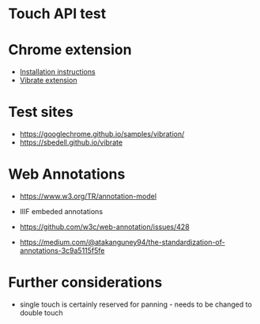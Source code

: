 Touch API test
==============

# Chrome extension
* [Installation instructions](https://dev.to/ben/how-to-install-chrome-extensions-manually-from-github-1612)
* [Vibrate extension](https://github.com/anth12/navigator.vibrate)

# Test sites

* https://googlechrome.github.io/samples/vibration/
* https://sbedell.github.io/vibrate

# Web Annotations
* https://www.w3.org/TR/annotation-model
* IIIF embeded annotations

* https://github.com/w3c/web-annotation/issues/428
* https://medium.com/@atakanguney94/the-standardization-of-annotations-3c9a5115f5fe

# Further considerations

* single touch is certainly reserved for panning - needs to be changed to double touch
